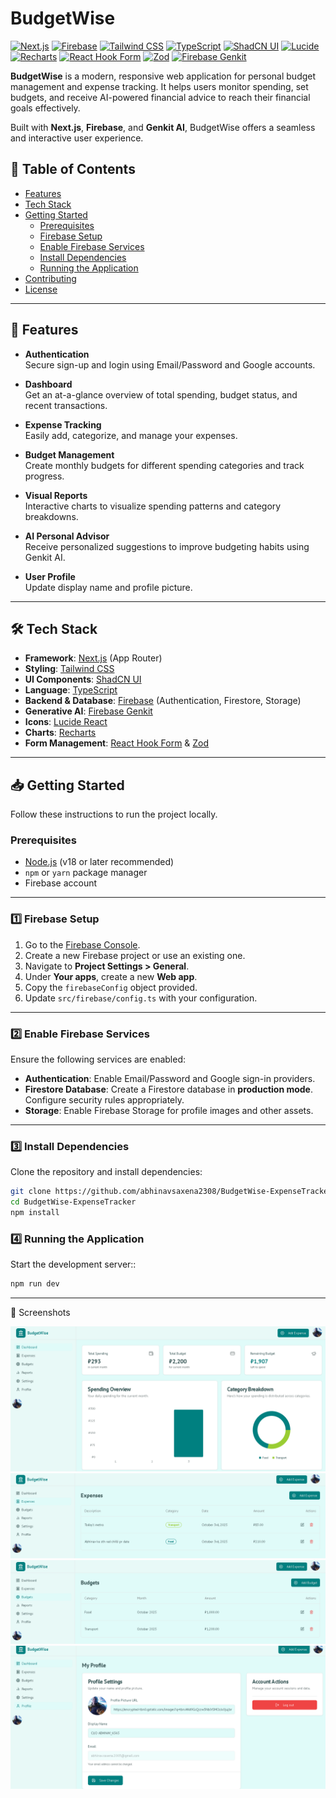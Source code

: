 # BudgetWise

[![Next.js](https://img.shields.io/badge/Next.js-13-blue?logo=next.js&logoColor=white)](https://nextjs.org/)
[![Firebase](https://img.shields.io/badge/Firebase-Auth%20%26%20Firestore-yellow?logo=firebase&logoColor=black)](https://firebase.google.com/)
[![Tailwind CSS](https://img.shields.io/badge/TailwindCSS-Responsive-green?logo=tailwind-css&logoColor=white)](https://tailwindcss.com/)
[![TypeScript](https://img.shields.io/badge/TypeScript-4.9-blue?logo=typescript&logoColor=white)](https://www.typescriptlang.org/)
[![ShadCN UI](https://img.shields.io/badge/ShadCN_UI-Components-purple?logo=react&logoColor=white)](https://ui.shadcn.com/)
[![Lucide](https://img.shields.io/badge/Lucide-Icons-lightgrey?logo=data:image/png;base64,iVBORw0KGgoAAAANSUhEUgAAAAEAAAABCAQAAAC1HAwCAAAAC0lEQVR42mO8Xw8AApUBAkIvwU4AAAAASUVORK5CYII=)](https://lucide.dev/)
[![Recharts](https://img.shields.io/badge/Recharts-Charts-orange?logo=react&logoColor=white)](https://recharts.org/)
[![React Hook Form](https://img.shields.io/badge/React_Hook_Form-Forms-blue?logo=react&logoColor=white)](https://react-hook-form.com/)
[![Zod](https://img.shields.io/badge/Zod-Schema_validation-red?logo=typescript&logoColor=white)](https://zod.dev/)
[![Firebase Genkit](https://img.shields.io/badge/Genkit-AI-lightblue)](https://firebase.google.com/docs/genkit)


**BudgetWise** is a modern, responsive web application for personal budget management and expense tracking. It helps users monitor spending, set budgets, and receive AI-powered financial advice to reach their financial goals effectively.  

Built with **Next.js**, **Firebase**, and **Genkit AI**, BudgetWise offers a seamless and interactive user experience.

## 📑 Table of Contents

- [Features](#-features)  
- [Tech Stack](#-🛠-tech-stack)  
- [Getting Started](#-getting-started)  
  - [Prerequisites](#prerequisites)  
  - [Firebase Setup](#1️⃣-firebase-setup)  
  - [Enable Firebase Services](#2️⃣-enable-firebase-services)  
  - [Install Dependencies](#3️⃣-install-dependencies)  
  - [Running the Application](#4️⃣-running-the-application) 
- [Contributing](#-contributing)  
- [License](#-license)  

---
## 🚀 Features

- **Authentication**  
  Secure sign-up and login using Email/Password and Google accounts.

- **Dashboard**  
  Get an at-a-glance overview of total spending, budget status, and recent transactions.

- **Expense Tracking**  
  Easily add, categorize, and manage your expenses.

- **Budget Management**  
  Create monthly budgets for different spending categories and track progress.

- **Visual Reports**  
  Interactive charts to visualize spending patterns and category breakdowns.

- **AI Personal Advisor**  
  Receive personalized suggestions to improve budgeting habits using Genkit AI.

- **User Profile**  
  Update display name and profile picture.

---

## 🛠 Tech Stack

- **Framework**: [Next.js](https://nextjs.org/) (App Router)  
- **Styling**: [Tailwind CSS](https://tailwindcss.com/)  
- **UI Components**: [ShadCN UI](https://ui.shadcn.com/)  
- **Language**: [TypeScript](https://www.typescriptlang.org/)  
- **Backend & Database**: [Firebase](https://firebase.google.com/) (Authentication, Firestore, Storage)  
- **Generative AI**: [Firebase Genkit](https://firebase.google.com/docs/genkit)  
- **Icons**: [Lucide React](https://lucide.dev/)  
- **Charts**: [Recharts](https://recharts.org/)  
- **Form Management**: [React Hook Form](https://react-hook-form.com/) & [Zod](https://zod.dev/)

---

## 📥 Getting Started

Follow these instructions to run the project locally.

### Prerequisites

- [Node.js](https://nodejs.org/) (v18 or later recommended)  
- `npm` or `yarn` package manager  
- Firebase account

---

### 1️⃣ Firebase Setup

1. Go to the [Firebase Console](https://console.firebase.google.com/).  
2. Create a new Firebase project or use an existing one.  
3. Navigate to **Project Settings > General**.  
4. Under **Your apps**, create a new **Web app**.  
5. Copy the `firebaseConfig` object provided.  
6. Update `src/firebase/config.ts` with your configuration.

---

### 2️⃣ Enable Firebase Services

Ensure the following services are enabled:

- **Authentication**: Enable Email/Password and Google sign-in providers.  
- **Firestore Database**: Create a Firestore database in **production mode**. Configure security rules appropriately.  
- **Storage**: Enable Firebase Storage for profile images and other assets.

---

### 3️⃣ Install Dependencies

Clone the repository and install dependencies:

```bash
git clone https://github.com/abhinavsaxena2308/BudgetWise-ExpenseTracker
cd BudgetWise-ExpenseTracker
npm install
```

### 4️⃣ Running the Application

Start the development server::

```bash
npm run dev
```

---
📸 Screenshots

![alt text](image.png)
![alt text](image-2.png)
![alt text](image-3.png)
![alt text](image-1.png)
